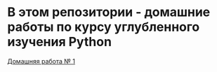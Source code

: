 # В этом репозитории - домашние работы по курсу углубленного изучения Python

[Домашняя работа № 1](https://github.com/MikhailAkulov/intoTheDepthsOfPython/tree/main/pythonHomeWork_1)